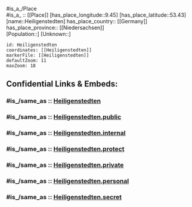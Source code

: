 ﻿---
confidential: public
isDeleted: false
location:
- 53.43
- 9.45
mapmarker: city
mapzoom:
- 7
- 12
SpocWebEntityId: 30851
tags:
- geo/City
type: City
---

#is_a_/Place  
#is_a_ :: [[Place]] 
[has_place_longitude::9.45] 
[has_place_latitude::53.43] 
[name::Heiligenstedten] 
has_place_country:: [[Germany]]  
has_place_province:: [[Niedersachsen]]  
[Population::] 
[Unknown::] 


```leaflet
id: Heiligenstedten
coordinates: [[Heiligenstedten]] 
markerFile: [[Heiligenstedten]] 
defaultZoom: 11 
maxZoom: 18
```


## Confidential Links & Embeds: 

### #is_/same_as :: [Heiligenstedten](/_Standards/Earth/Continent/Europe/Europe~Central/Germany/Germany~West/Niedersachsen/counties~Niedersachsen/Stade/cities~Stade/Harsefeld/Heiligenstedten.md) 

### #is_/same_as :: [Heiligenstedten.public](/_public/Earth/Continent/Europe/Europe~Central/Germany/Germany~West/Niedersachsen/counties~Niedersachsen/Stade/cities~Stade/Harsefeld/Heiligenstedten.public.md) 

### #is_/same_as :: [Heiligenstedten.internal](/_internal/Earth/Continent/Europe/Europe~Central/Germany/Germany~West/Niedersachsen/counties~Niedersachsen/Stade/cities~Stade/Harsefeld/Heiligenstedten.internal.md) 

### #is_/same_as :: [Heiligenstedten.protect](/_protect/Earth/Continent/Europe/Europe~Central/Germany/Germany~West/Niedersachsen/counties~Niedersachsen/Stade/cities~Stade/Harsefeld/Heiligenstedten.protect.md) 

### #is_/same_as :: [Heiligenstedten.private](/_private/Earth/Continent/Europe/Europe~Central/Germany/Germany~West/Niedersachsen/counties~Niedersachsen/Stade/cities~Stade/Harsefeld/Heiligenstedten.private.md) 

### #is_/same_as :: [Heiligenstedten.personal](/_personal/Earth/Continent/Europe/Europe~Central/Germany/Germany~West/Niedersachsen/counties~Niedersachsen/Stade/cities~Stade/Harsefeld/Heiligenstedten.personal.md) 

### #is_/same_as :: [Heiligenstedten.secret](/_secret/Earth/Continent/Europe/Europe~Central/Germany/Germany~West/Niedersachsen/counties~Niedersachsen/Stade/cities~Stade/Harsefeld/Heiligenstedten.secret.md)

